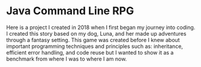 # Java Command Line RPG

Here is a project I created in 2018 when I first began my journey into coding. I created this story based on my dog, Luna, and her made up adventures through a fantasy setting. This game was created before I knew about important programming techniques and principles such as: inheritance, efficient error handling, and code reuse but I wanted to show it as a benchmark from where I was to where I am now. 